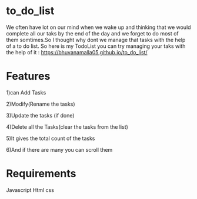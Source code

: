 

# to_do_list 

We often have lot on our mind when we wake up and thinking that we would complete all our taks by the end of the day
and we forget to do most of them somtimes.So I thought why dont we manage that tasks with the help of a to do list.
So here is my TodoList you can try managing your taks with the help of it : https://bhuvanamalla05.github.io/to_do_list/

# Features 
1)can Add Tasks

2)Modify(Rename the tasks)

3)Update the tasks (if done)

4)Delete all the Tasks(clear the tasks from the list)

5)It gives the total count of the tasks

6)And if there are many you can scroll them

# Requirements
Javascript
Html
css

